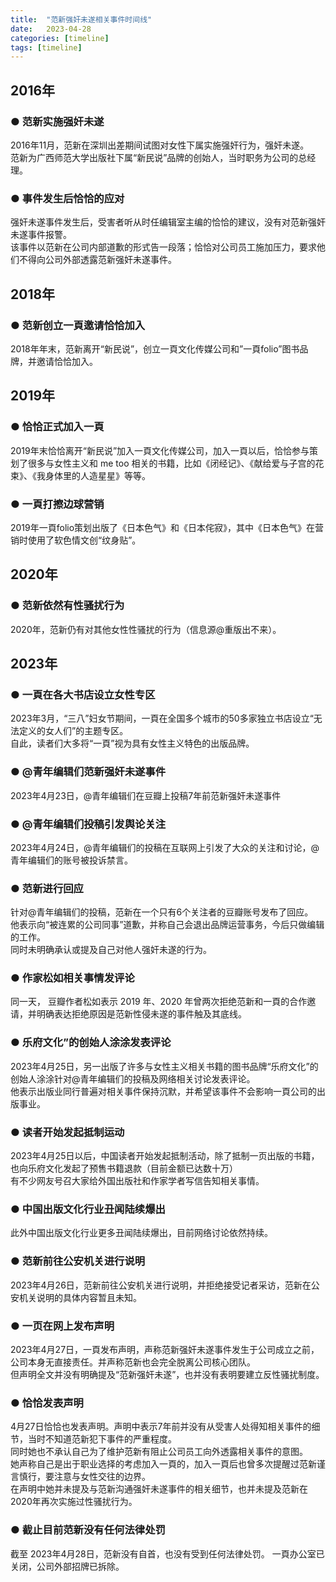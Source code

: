 ```yaml
---
title:  "范新强奸未遂相关事件时间线"
date:   2023-04-28
categories: [timeline]
tags: [timeline]
---
```

## 2016年 ##
### ● 范新实施强奸未遂<br>
2016年11月，范新在深圳出差期间试图对女性下属实施强奸行为，强奸未遂。<br>范新为广⻄师范大学出版社下属“新⺠说”品牌的创始人，当时职务为公司的总经理。<br>
### ● 事件发生后恰恰的应对<br>
强奸未遂事件发生后，受害者听从时任编辑室主编的恰恰的建议，没有对范新强奸未遂事件报警。<br>该事件以范新在公司内部道歉的形式告一段落；恰恰对公司员工施加压力，要求他们不得向公司外部透露范新强奸未遂事件。<br>
## 2018年 ##
### ● 范新创立一頁邀请恰恰加入<br>
2018年年末，范新离开“新民说”，创立一頁文化传媒公司和”一頁folio”图书品牌，并邀请恰恰加入。<br>
## 2019年 ##
### ● 恰恰正式加入一頁<br>
2019年末恰恰离开“新⺠说”加入一頁文化传媒公司，加入一頁以后，恰恰参与策划了很多与女性主义和 me too 相关的书籍，比如《闭经记》、《献给爱与子宫的花束》、《我身体里的人造星星》等等。<br>
### ●  一頁打擦边球营销 <br>
2019年一頁folio策划出版了《日本色气》和《日本侘寂》，其中《日本色气》在营销时使用了软色情文创“纹身贴”。
## 2020年 ##
### ● 范新依然有性骚扰行为<br>
2020年，范新仍有对其他女性性骚扰的行为（信息源@重版出不来）。
## 2023年 ##
### ● 一頁在各大书店设立女性专区<br>
2023年3月，“三八”妇女节期间，一頁在全国多个城市的50多家独立书店设立“无法定义的女人们”的主题专区。<br>自此，读者们大多将“一頁”视为具有女性主义特色的出版品牌。<br>
### ●  @⻘年编辑们范新强奸未遂事件<br>
2023年4月23日，@⻘年编辑们在豆瓣上投稿7年前范新强奸未遂事件<br>
### ●  @⻘年编辑们投稿引发舆论关注<br>
2023年4月24日，@⻘年编辑们的投稿在互联网上引发了大众的关注和讨论，@⻘年编辑们的账号被投诉禁言。<br>
### ● 范新进行回应<br>
 针对@⻘年编辑们的投稿，范新在一个只有6个关注者的豆瓣账号发布了回应。<br>他表示向“被连累的公司同事”道歉，并称自己会退出品牌运营事务，今后只做编辑的工作。<br>同时未明确承认或提及自己对他人强奸未遂的行为。<br>
### ● 作家松如相关事情发评论<br>
同一天， 豆瓣作者松如表示 2019 年、2020 年曾两次拒绝范新和一頁的合作邀请，并明确表达拒绝原因是范新性侵未遂的事件触及其底线。<br>
### ● 乐府文化”的创始人涂涂发表评论<br>
2023年4月25日，另一出版了许多与女性主义相关书籍的图书品牌“乐府文化”的创始人涂涂针对@⻘年编辑们的投稿及网络相关讨论发表评论。<br>他表示出版业同行普遍对相关事件保持沉默，并希望该事件不会影响一頁公司的出版事业。<br>
### ● 读者开始发起抵制运动<br>
2023年4月25日以后，中国读者开始发起抵制活动，除了抵制⼀⻚出版的书籍，也向乐府文化发起了预售书籍退款（⽬前金额已达数⼗万）<br>有不少网友号召大家给外国出版社和作家学者写信告知相关事情。<br>
### ● 中国出版文化行业丑闻陆续爆出
此外中国出版⽂化⾏业更多丑闻陆续爆出，⽬前网络讨论依然持续。<br>
### ● 范新前往公安机关进行说明<br>
2023年4月26日，范新前往公安机关进行说明，并拒绝接受记者采访，范新在公安机关说明的具体内容暂且未知。<br>
### ● 一页在网上发布声明<br>
2023年4月27日，一頁发布声明，声称范新强奸未遂事件发生于公司成立之前，公司本身无直接责任。并声称范新也会完全脱离公司核心团队。<br>但声明全文并没有明确提及“范新强奸未遂”，也并没有表明要建立反性骚扰制度。<br>
### ● 恰恰发表声明
4月27日恰恰也发表声明。声明中表示7年前并没有从受害人处得知相关事件的细节，当时不知道范新犯下事件的严重程度。<br>同时她也不承认自己为了维护范新有阻止公司员工向外透露相关事件的意图。<br>她声称自己是出于职业选择的考虑加入一頁的，加入一頁后也曾多次提醒过范新谨言慎行，要注意与女性交往的边界。<br>在声明中她并未提及与范新沟通强奸未遂事件的相关细节，也并未提及范新在2020年再次实施过性骚扰行为。<br>
### ● 截止目前范新没有任何法律处罚<br>
截至 2023年4月28日，范新没有自首，也没有受到任何法律处罚。 一頁办公室已关闭，公司外部招牌已拆除。
